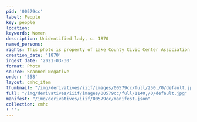 ```yaml
---
pid: '00579cc'
label: People
key: people
location: 
keywords: Women
description: Unidentified lady, c. 1870
named_persons: 
rights: This photo is property of Lake County Civic Center Association.
creation_date: '1870'
ingest_date: '2021-03-30'
format: Photo
source: Scanned Negative
order: '558'
layout: cmhc_item
thumbnail: "/img/derivatives/iiif/images/00579cc/full/250,/0/default.jpg"
full: "/img/derivatives/iiif/images/00579cc/full/1140,/0/default.jpg"
manifest: "/img/derivatives/iiif/00579cc/manifest.json"
collection: cmhc
! '': 
---
```

